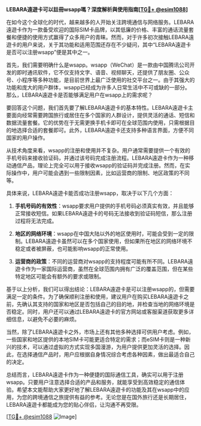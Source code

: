 **LEBARA遠遊卡可以註冊wsapp嗎？深度解析與使用指南[[TG💪+ @esim1088](https://t.me/s/esim1088)]**

在如今这个全球化的时代，越来越多的人开始关注跨境通信与网络服务。LEBARA遠遊卡作为一款备受欢迎的国际SIM卡品牌，以其低廉的价格、丰富的通话流量套餐和便捷的使用方式赢得了众多用户的青睐。然而，对于许多初次接触LEBARA遠遊卡的用户来说，关于其功能和适用范围还存在不少疑问，其中“LEBARA遠遊卡是否可以注册wsapp”便是其中之一。

首先，我们需要明确什么是wsapp。wsapp（WeChat）是一款由中国腾讯公司开发的即时通讯软件，它不仅支持文字、语音、视频聊天，还提供了朋友圈、公众号、小程序等多种功能，是目前世界上最广泛使用的社交平台之一。由于其强大的功能和庞大的用户群体，wsapp已经成为许多人日常生活中不可或缺的一部分。那么，LEBARA遠遊卡是否能够满足用户在wsapp上的需求呢？

要回答这个问题，我们首先要了解LEBARA遠遊卡的基本特性。LEBARA遠遊卡主要面向经常需要跨国旅行或居住在多个国家的人群设计，提供灵活的通话、短信和数据流量套餐。它的优势在于无需更换手机卡即可在全球范围内使用，只需根据目的地选择合适的套餐即可。此外，LEBARA遠遊卡还支持多种语言界面，方便不同国家的用户操作。

从技术角度来看，wsapp的注册和使用并不复杂。用户通常需要提供一个有效的手机号码来接收验证码，并通过该号码完成注册流程。LEBARA遠遊卡作为一种移动通信产品，理论上完全可以用于接收wsapp的验证码并完成注册。然而，在实际操作中，用户可能会遇到一些限制因素，比如运营商的限制、地区政策的不同等。

具体来说，LEBARA遠遊卡能否成功注册wsapp，取决于以下几个方面：

1. **手机号码的有效性**：wsapp要求用户提供的手机号码必须真实有效，并且能够正常接收短信。如果LEBARA遠遊卡的号码无法接收到验证码短信，那么注册过程将无法完成。

2. **地区的网络环境**：wsapp在中国大陆以外的地区使用时，可能会受到一定的限制。LEBARA遠遊卡虽然可以在多个国家使用，但如果所在地区的网络环境不稳定或者被屏蔽，也可能影响wsapp的正常使用。

3. **运营商的政策**：不同的运营商对wsapp的支持程度可能有所不同。LEBARA遠遊卡作为一家国际运营商，虽然在全球范围内拥有广泛的覆盖范围，但在某些特定地区可能会有额外的要求或限制。

基于以上分析，我们可以得出结论：LEBARA遠遊卡是可以注册wsapp的，但需要满足一定的条件。为了确保顺利注册和使用，建议用户在购买LEBARA遠遊卡之前，先确认其支持的国家和地区是否包括自己的目的地，并检查当地的网络环境是否稳定。同时，用户还可以通过LEBARA遠遊卡的官方网站或客服渠道获取更多详细信息，以避免不必要的麻烦。

当然，除了LEBARA遠遊卡之外，市场上还有其他多种选择可供用户考虑。例如，一些国家和地区提供的本地SIM卡可能更适合特定的需求；而eSIM卡则是一种新兴的技术，可以通过虚拟的方式实现多国漫游，为用户提供更加灵活的选择。因此，在选择通信产品时，用户应根据自身情况综合考虑各种因素，做出最适合自己的决定。

总结而言，LEBARA遠遊卡作为一种便捷的国际通信工具，确实可以用于注册wsapp。只要用户注意选择合适的产品和服务，就能享受到高效稳定的通信体验。希望本文能帮助大家更好地了解LEBARA遠遊卡的功能及其在wsapp中的应用，为您的跨境通信之旅提供有益的参考。无论您是在国外旅行还是长期居住，LEBARA遠遊卡都能成为您的贴心伴侣，让沟通不再受限。

[[TG💪+ @esim1088](https://t.me/s/esim1088) ![Image](https://i.postimg.cc/4NQfJmqS/Snipaste-2025-05-13-00-14-12.png)]
